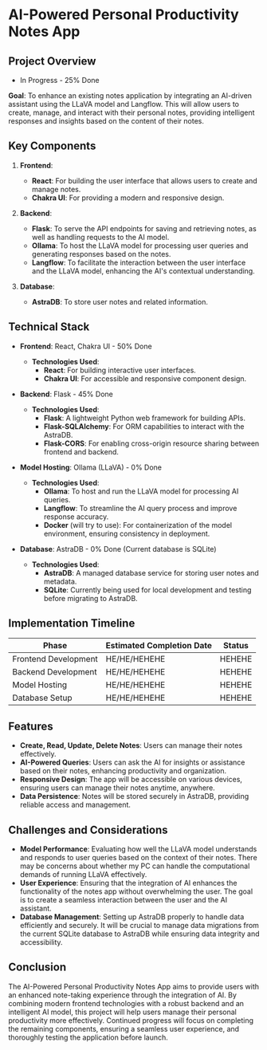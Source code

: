 # AI-Powered Personal Productivity Notes App

## Project Overview
* In Progress - 25% Done

**Goal**: To enhance an existing notes application by integrating an AI-driven assistant using the LLaVA model and Langflow. This will allow users to create, manage, and interact with their personal notes, providing intelligent responses and insights based on the content of their notes.

## Key Components

1. **Frontend**:
   - **React**: For building the user interface that allows users to create and manage notes.
   - **Chakra UI**: For providing a modern and responsive design.

2. **Backend**:
   - **Flask**: To serve the API endpoints for saving and retrieving notes, as well as handling requests to the AI model.
   - **Ollama**: To host the LLaVA model for processing user queries and generating responses based on the notes.
   - **Langflow**: To facilitate the interaction between the user interface and the LLaVA model, enhancing the AI's contextual understanding.

3. **Database**:
   - **AstraDB**: To store user notes and related information.

## Technical Stack

- **Frontend**: React, Chakra UI - 50% Done
  - **Technologies Used**: 
    - **React**: For building interactive user interfaces.
    - **Chakra UI**: For accessible and responsive component design.

- **Backend**: Flask - 45% Done
  - **Technologies Used**:
    - **Flask**: A lightweight Python web framework for building APIs.
    - **Flask-SQLAlchemy**: For ORM capabilities to interact with the AstraDB.
    - **Flask-CORS**: For enabling cross-origin resource sharing between frontend and backend.

- **Model Hosting**: Ollama (LLaVA) - 0% Done
  - **Technologies Used**:
    - **Ollama**: To host and run the LLaVA model for processing AI queries.
    - **Langflow**: To streamline the AI query process and improve response accuracy.
    - **Docker** (will try to use): For containerization of the model environment, ensuring consistency in deployment. 

- **Database**: AstraDB - 0% Done (Current database is SQLite)
  - **Technologies Used**:
    - **AstraDB**: A managed database service for storing user notes and metadata.
    - **SQLite**: Currently being used for local development and testing before migrating to AstraDB.

## Implementation Timeline
| Phase                     | Estimated Completion Date | Status     |
|---------------------------|--------------------------|------------|
| Frontend Development       | HE/HE/HEHEHE               | HEHEHE |
| Backend Development        | HE/HE/HEHEHE             | HEHEHE |
| Model Hosting              | HE/HE/HEHEHE                | HEHEHE |
| Database Setup             | HE/HE/HEHEHE                 | HEHEHE |

## Features
- **Create, Read, Update, Delete Notes**: Users can manage their notes effectively.
- **AI-Powered Queries**: Users can ask the AI for insights or assistance based on their notes, enhancing productivity and organization.
- **Responsive Design**: The app will be accessible on various devices, ensuring users can manage their notes anytime, anywhere.
- **Data Persistence**: Notes will be stored securely in AstraDB, providing reliable access and management.

## Challenges and Considerations
- **Model Performance**: Evaluating how well the LLaVA model understands and responds to user queries based on the context of their notes. There may be concerns about whether my PC can handle the computational demands of running LLaVA effectively.
- **User Experience**: Ensuring that the integration of AI enhances the functionality of the notes app without overwhelming the user. The goal is to create a seamless interaction between the user and the AI assistant.
- **Database Management**: Setting up AstraDB properly to handle data efficiently and securely. It will be crucial to manage data migrations from the current SQLite database to AstraDB while ensuring data integrity and accessibility.

## Conclusion
The AI-Powered Personal Productivity Notes App aims to provide users with an enhanced note-taking experience through the integration of AI. By combining modern frontend technologies with a robust backend and an intelligent AI model, this project will help users manage their personal productivity more effectively. Continued progress will focus on completing the remaining components, ensuring a seamless user experience, and thoroughly testing the application before launch.
